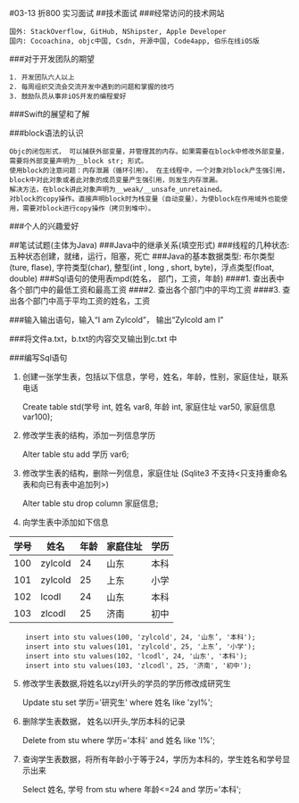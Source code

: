 #03-13 折800 实习面试
##技术面试
###经常访问的技术网站

	国外: StackOverflow, GitHub, NShipster, Apple Developer
	国内: Cocoachina, objc中国, Csdn, 开源中国, Code4app, 伯乐在线iOS版
	
###对于开发团队的期望

	1. 开发团队六人以上
	2. 每周组织交流会交流开发中遇到的问题和掌握的技巧
	3. 鼓励队员从事非iOS开发的编程爱好
	
###Swift的展望和了解

	
###block语法的认识

	Objc的闭包形式， 可以捕获外部变量，并管理其的内存。如果需要在block中修改外部变量，需要将外部变量声明为__block str; 形式。
	使用block的注意问题：内存泄漏（循环引用）。 在主线程中，一个对象对block产生强引用，block中对此对象或者此对象的成员变量产生强引用，则发生内存泄漏。
	解决方法，在block讲此对象声明为__weak/__unsafe_unretained。
	对block的copy操作。直接声明block时为栈变量（自动变量），为使block在作用域外也能使用，需要对block进行copy操作（拷贝到堆中）。
	
###个人的兴趣爱好
	
	

##笔试试题(主体为Java)
###Java中的继承关系(填空形式)
###线程的几种状态: 五种状态创建，就绪，运行，阻塞，死亡
###Java的基本数据类型: 布尔类型(ture, flase), 字符类型(char), 整型(int , long , short, byte)，浮点类型(float, double)
###Sql语句的使用表mpd(姓名， 部门，工资，年龄)
####1. 查出表中各个部门中的最低工资和最高工资
####2. 查出各个部门中的平均工资
####3. 查出各个部门中高于平均工资的姓名，工资

###输入输出语句，输入“I am Zylcold”， 输出“Zylcold am I”



###将文件a.txt，b.txt的内容交叉输出到c.txt 中



###编写Sql语句

1. 创建一张学生表，包括以下信息，学号，姓名，年龄，性别，家庭住址，联系电话

	Create table std(学号 int, 姓名 var8, 年龄 int, 家庭住址 var50, 家庭信息 var100);
	
2. 修改学生表的结构，添加一列信息学历

	Alter table stu add 学历 var6;

3. 修改学生表的结构，删除一列信息，家庭住址 (Sqlite3 不支持<只支持重命名表和向已有表中追加列>)

	Alter table stu drop column 家庭信息;
	
4. 向学生表中添加如下信息

 学号 | 姓名   | 年龄|家庭住址 |学历
 ----|-------|----|--------|----
 100 | zylcold|24  |山东	   | 本科
 101 |zylcold | 25| 上东    | 小学
 102 | lcodl | 24 | 山东 | 本科
 103| zlcodl | 25 | 济南 | 初中
 	
	
		insert into stu values(100, 'zylcold', 24, '山东’, '本科');
		insert into stu values(101, 'zylcold', 25, '上东’, '小学');
		insert into stu values(102, 'lcodl', 24, '山东', '本科');
		insert into stu values(103, 'zlcodl', 25, '济南', '初中');
	
5. 修改学生表数据,将姓名以zyl开头的学员的学历修改成研究生

	Update stu set 学历='研究生' where 姓名 like 'zyl%';
	
6. 删除学生表数据， 姓名以l开头,学历本科的记录

	Delete from stu where 学历='本科' and 姓名 like 'l%';
	
7. 查询学生表数据，将所有年龄小于等于24，学历为本科的，学生姓名和学号显示出来

	Select 姓名, 学号 from stu where 年龄<=24 and 学历='本科';